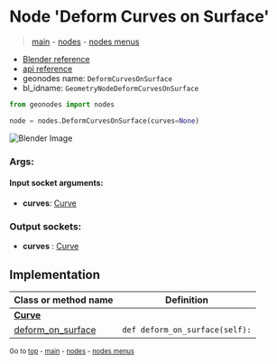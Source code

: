 # Node 'Deform Curves on Surface'

> [main](../structure.md) - [nodes](nodes.md) - [nodes menus](nodes_menus.md)

- [Blender reference](https://docs.blender.org/manual/en/latest/modeling/geometry_nodes/curve/deform_curves_on_surface.html)
- [api reference](https://docs.blender.org/api/current/bpy.types.GeometryNodeDeformCurvesOnSurface.html)
- geonodes name: `DeformCurvesOnSurface`
- bl_idname: `GeometryNodeDeformCurvesOnSurface`

```python
from geonodes import nodes

node = nodes.DeformCurvesOnSurface(curves=None)
```

![Blender Image](https://docs.blender.org/manual/en/latest/_images/node-types_GeometryNodeDeformCurvesOnSurface.webp)

### Args:

#### Input socket arguments:

- **curves**: [Curve](Curve.md)

### Output sockets:

- **curves** : [Curve](Curve.md)

## Implementation

| Class or method name | Definition |
|----------------------|------------|
| **[Curve](Curve.md)** |
| [deform_on_surface](Curve.md#deform_on_surface) | `def deform_on_surface(self):` |

<sub>Go to [top](#node-Deform-Curves-on-Surface) - [main](../structure.md) - [nodes](nodes.md) - [nodes menus](nodes_menus.md)</sub>


